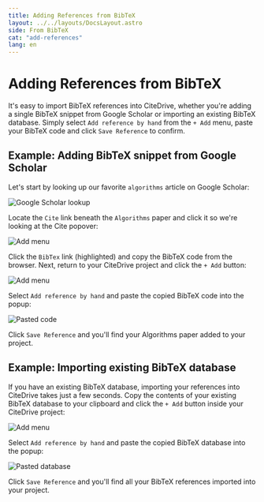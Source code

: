 ```yaml
---
title: Adding References from BibTeX
layout: ../../layouts/DocsLayout.astro
side: From BibTeX
cat: "add-references"
lang: en
---
```


# Adding References from BibTeX

It's easy to import BibTeX references into CiteDrive, whether you're adding a single BibTeX snippet from Google Scholar or importing an existing BibTeX database. Simply select `Add reference by hand` from the `+ Add` menu, paste your BibTeX code and click `Save Reference` to confirm.

## Example: Adding BibTeX snippet from Google Scholar

Let's start by looking up our favorite `algorithms` article on Google Scholar:

![Google Scholar lookup](/assets/from-bibtex-scholar.png)

Locate the `Cite` link beneath the `Algorithms` paper and click it so we're looking at the Cite popover:

![Add menu](/assets/from-bibtex-scholar-cite.png)

Click the `BibTex` link (highlighted) and copy the BibTeX code from the browser. Next, return to your CiteDrive project and click the `+ Add` button:

![Add menu](/assets/from-bibtex-citedrive-add.png)

Select `Add reference by hand` and paste the copied BibTeX code into the popup:

![Pasted code](/assets/from-bibtex-citedrive-paste.png)

Click `Save Reference` and you'll find your Algorithms paper added to your project.

## Example: Importing existing BibTeX database

If you have an existing BibTeX database, importing your references into CiteDrive takes just a few seconds. Copy the contents of your existing BibTeX database to your clipboard and click the `+ Add` button inside your CiteDrive project:

![Add menu](/assets/from-bibtex-citedrive-add.png)

Select `Add reference by hand` and paste the copied BibTeX database into the popup:

![Pasted database](/assets/from-bibtex-database.png)

Click `Save Reference` and you'll find all your BibTeX references imported into your project.
